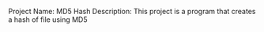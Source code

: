 Project Name: MD5 Hash
Description: This project is a program that creates a hash of file using MD5
